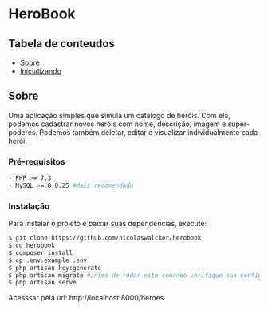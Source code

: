 #  HeroBook
  
  
##  Tabela de conteudos
  
  
- [Sobre](#about )
- [Inicializando](#getting_started )
  
##  Sobre <a name = "about"></a>
  
Uma aplicação simples que simula um catálogo de heróis. Com ela, podemos cadastrar novos heróis com nome, descrição, imagem e super-poderes. Podemos também deletar, editar e visualizar individualmente cada herói.
  
  
  
###  Pré-requisitos <a name = "pre-requisites"></a>
  
  
```bash
- PHP >= 7.3
- MySQL >= 8.0.25 #Mais recomendado
```
  
###  Instalação
  
  
Para instalar o projeto e baixar suas dependências, execute:
  
```bash
$ git clone https://github.com/nicolaswalcker/herobook
$ cd herobook
$ composer install
$ cp .env.example .env
$ php artisan key:generate
$ php artisan migrate #antes de rodar este comando verifique sua configuracao com banco em .env
$ php artisan serve
```
Acesssar pela url: http://localhost:8000/heroes
  
  
  